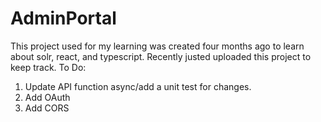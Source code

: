# AdminPortal
This project used for my learning was created four months ago to learn about solr, react, and typescript. Recently justed uploaded this project to keep track.
To Do:
1) Update API function async/add a unit test for changes.
2) Add OAuth
3) Add CORS
